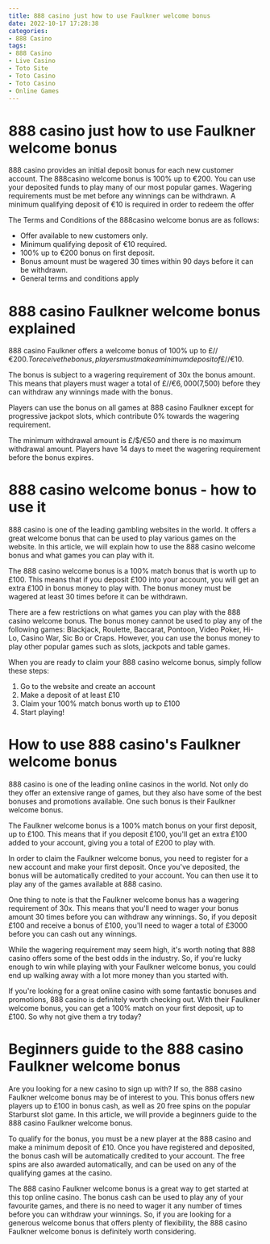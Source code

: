 ```yaml
---
title: 888 casino just how to use Faulkner welcome bonus 
date: 2022-10-17 17:28:38
categories:
- 888 Casino
tags:
- 888 Casino
- Live Casino
- Toto Site
- Toto Casino
- Toto Casino
- Online Games
---
```



# 888 casino just how to use Faulkner welcome bonus 

888 casino provides an initial deposit bonus for each new customer account. The 888casino welcome bonus is 100% up to €200. You can use your deposited funds to play many of our most popular games. Wagering requirements must be met before any winnings can be withdrawn. A minimum qualifying deposit of €10 is required in order to redeem the offer

The Terms and Conditions of the 888casino welcome bonus are as follows:

- Offer available to new customers only.
- Minimum qualifying deposit of €10 required.
- 100% up to €200 bonus on first deposit.
- Bonus amount must be wagered 30 times within 90 days before it can be withdrawn.
- General terms and conditions apply

# 888 casino Faulkner welcome bonus explained

888 casino Faulkner offers a welcome bonus of 100% up to £/$/€200. To receive the bonus, players must make a minimum deposit of £/$/€10.

The bonus is subject to a wagering requirement of 30x the bonus amount. This means that players must wager a total of £/$/€6,000 ($7,500) before they can withdraw any winnings made with the bonus.

Players can use the bonus on all games at 888 casino Faulkner except for progressive jackpot slots, which contribute 0% towards the wagering requirement.

The minimum withdrawal amount is £/$/€50 and there is no maximum withdrawal amount. Players have 14 days to meet the wagering requirement before the bonus expires.

# 888 casino welcome bonus - how to use it 

888 casino is one of the leading gambling websites in the world. It offers a great welcome bonus that can be used to play various games on the website. In this article, we will explain how to use the 888 casino welcome bonus and what games you can play with it.

The 888 casino welcome bonus is a 100% match bonus that is worth up to £100. This means that if you deposit £100 into your account, you will get an extra £100 in bonus money to play with. The bonus money must be wagered at least 30 times before it can be withdrawn.

There are a few restrictions on what games you can play with the 888 casino welcome bonus. The bonus money cannot be used to play any of the following games: Blackjack, Roulette, Baccarat, Pontoon, Video Poker, Hi-Lo, Casino War, Sic Bo or Craps. However, you can use the bonus money to play other popular games such as slots, jackpots and table games.

When you are ready to claim your 888 casino welcome bonus, simply follow these steps:

1) Go to the website and create an account
2) Make a deposit of at least £10
3) Claim your 100% match bonus worth up to £100
4) Start playing!

# How to use 888 casino's Faulkner welcome bonus 

888 casino is one of the leading online casinos in the world. Not only do they offer an extensive range of games, but they also have some of the best bonuses and promotions available. One such bonus is their Faulkner welcome bonus.

The Faulkner welcome bonus is a 100% match bonus on your first deposit, up to £100. This means that if you deposit £100, you'll get an extra £100 added to your account, giving you a total of £200 to play with.

In order to claim the Faulkner welcome bonus, you need to register for a new account and make your first deposit. Once you've deposited, the bonus will be automatically credited to your account. You can then use it to play any of the games available at 888 casino.

One thing to note is that the Faulkner welcome bonus has a wagering requirement of 30x. This means that you'll need to wager your bonus amount 30 times before you can withdraw any winnings. So, if you deposit £100 and receive a bonus of £100, you'll need to wager a total of £3000 before you can cash out any winnings.

While the wagering requirement may seem high, it's worth noting that 888 casino offers some of the best odds in the industry. So, if you're lucky enough to win while playing with your Faulkner welcome bonus, you could end up walking away with a lot more money than you started with.

If you're looking for a great online casino with some fantastic bonuses and promotions, 888 casino is definitely worth checking out. With their Faulkner welcome bonus, you can get a 100% match on your first deposit, up to £100. So why not give them a try today?

# Beginners guide to the 888 casino Faulkner welcome bonus

Are you looking for a new casino to sign up with? If so, the 888 casino Faulkner welcome bonus may be of interest to you. This bonus offers new players up to £100 in bonus cash, as well as 20 free spins on the popular Starburst slot game. In this article, we will provide a beginners guide to the 888 casino Faulkner welcome bonus.

To qualify for the bonus, you must be a new player at the 888 casino and make a minimum deposit of £10. Once you have registered and deposited, the bonus cash will be automatically credited to your account. The free spins are also awarded automatically, and can be used on any of the qualifying games at the casino.

The 888 casino Faulkner welcome bonus is a great way to get started at this top online casino. The bonus cash can be used to play any of your favourite games, and there is no need to wager it any number of times before you can withdraw your winnings. So, if you are looking for a generous welcome bonus that offers plenty of flexibility, the 888 casino Faulkner welcome bonus is definitely worth considering.